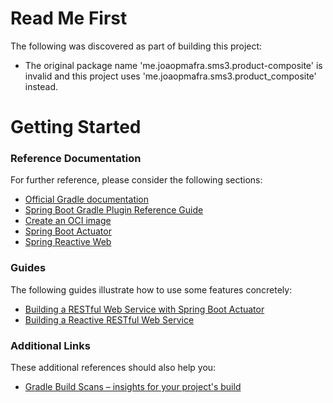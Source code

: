 # Read Me First
The following was discovered as part of building this project:

* The original package name 'me.joaopmafra.sms3.product-composite' is invalid and this project uses 'me.joaopmafra.sms3.product_composite' instead.

# Getting Started

### Reference Documentation
For further reference, please consider the following sections:

* [Official Gradle documentation](https://docs.gradle.org)
* [Spring Boot Gradle Plugin Reference Guide](https://docs.spring.io/spring-boot/3.3.9/gradle-plugin)
* [Create an OCI image](https://docs.spring.io/spring-boot/3.3.9/gradle-plugin/packaging-oci-image.html)
* [Spring Boot Actuator](https://docs.spring.io/spring-boot/3.3.9/reference/actuator/index.html)
* [Spring Reactive Web](https://docs.spring.io/spring-boot/3.3.9/reference/web/reactive.html)

### Guides
The following guides illustrate how to use some features concretely:

* [Building a RESTful Web Service with Spring Boot Actuator](https://spring.io/guides/gs/actuator-service/)
* [Building a Reactive RESTful Web Service](https://spring.io/guides/gs/reactive-rest-service/)

### Additional Links
These additional references should also help you:

* [Gradle Build Scans – insights for your project's build](https://scans.gradle.com#gradle)

